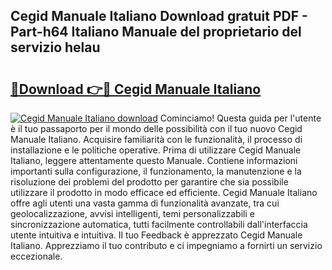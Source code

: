 ## Cegid Manuale Italiano Download gratuit PDF - Part-h64 Italiano Manuale del proprietario del servizio helau

# <h2><a href="http://dffrqni.blite.top/?on=Cegid+Manuale+Italiano">🔗Download 👉🔴 Cegid Manuale Italiano</a></h2>

[![Cegid Manuale Italiano download](https://i.imgur.com/lujVjoI.png)](http://dffrqni.blite.top/?on=Cegid+Manuale+Italiano)
Cominciamo! Questa guida per l'utente è il tuo passaporto per il mondo delle possibilità con il tuo nuovo Cegid Manuale Italiano. Acquisire familiarità con le funzionalità, il processo di installazione e le politiche operative. Prima di utilizzare Cegid Manuale Italiano, leggere attentamente questo Manuale. Contiene informazioni importanti sulla configurazione, il funzionamento, la manutenzione e la risoluzione dei problemi del prodotto per garantire che sia possibile utilizzare il prodotto in modo efficace ed efficiente. Cegid Manuale Italiano offre agli utenti una vasta gamma di funzionalità avanzate, tra cui geolocalizzazione, avvisi intelligenti, temi personalizzabili e sincronizzazione automatica, tutti facilmente controllabili dall'interfaccia utente intuitiva e intuitiva. Il tuo Feedback è apprezzato Cegid Manuale Italiano. Apprezziamo il tuo contributo e ci impegniamo a fornirti un servizio eccezionale.
